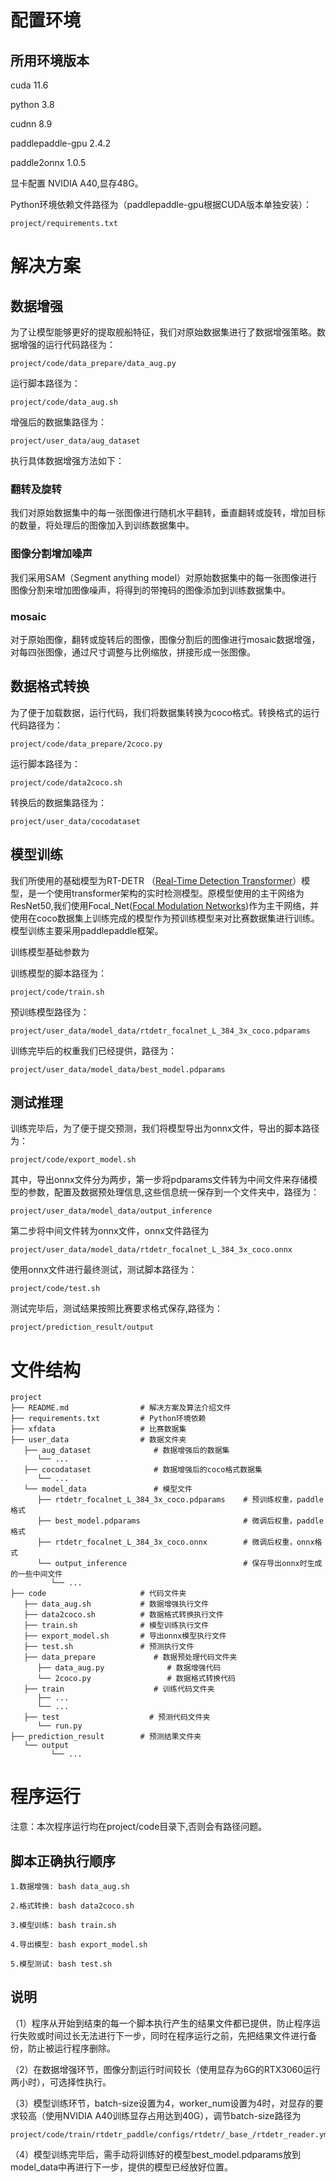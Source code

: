 # 配置环境

## 所用环境版本

cuda 11.6

python 3.8

cudnn 8.9

paddlepaddle-gpu 2.4.2

paddle2onnx 1.0.5

显卡配置 NVIDIA A40,显存48G。

Python环境依赖文件路径为（paddlepaddle-gpu根据CUDA版本单独安装）：

```
project/requirements.txt
```

# 解决方案

## 数据增强

为了让模型能够更好的提取舰船特征，我们对原始数据集进行了数据增强策略。数据增强的运行代码路径为：

```
project/code/data_prepare/data_aug.py
```

运行脚本路径为：

```
project/code/data_aug.sh
```

增强后的数据集路径为：

```
project/user_data/aug_dataset
```

执行具体数据增强方法如下：

### 翻转及旋转

我们对原始数据集中的每一张图像进行随机水平翻转，垂直翻转或旋转，增加目标的数量，将处理后的图像加入到训练数据集中。

### 图像分割增加噪声

我们采用SAM（Segment anything model）对原始数据集中的每一张图像进行图像分割来增加图像噪声，将得到的带掩码的图像添加到训练数据集中。

### mosaic

对于原始图像，翻转或旋转后的图像，图像分割后的图像进行mosaic数据增强，对每四张图像，通过尺寸调整与比例缩放，拼接形成一张图像。

## 数据格式转换

为了便于加载数据，运行代码，我们将数据集转换为coco格式。转换格式的运行代码路径为：

```
project/code/data_prepare/2coco.py
```

运行脚本路径为：

```
project/code/data2coco.sh
```

转换后的数据集路径为：

```
project/user_data/cocodataset
```

## 模型训练

我们所使用的基础模型为RT-DETR （[Real-Time Detection Transformer](https://arxiv.org/pdf/2304.08069.pdf)）模型，是一个使用transformer架构的实时检测模型。原模型使用的主干网络为ResNet50,我们使用Focal_Net([Focal Modulation Networks](https://arxiv.org/abs/2203.11926))作为主干网络，并使用在coco数据集上训练完成的模型作为预训练模型来对比赛数据集进行训练。模型训练主要采用paddlepaddle框架。

训练模型基础参数为

训练模型的脚本路径为：

```
project/code/train.sh
```

预训练模型路径为：

```
project/user_data/model_data/rtdetr_focalnet_L_384_3x_coco.pdparams
```

训练完毕后的权重我们已经提供，路径为：

```
project/user_data/model_data/best_model.pdparams
```

## 测试推理

训练完毕后，为了便于提交预测，我们将模型导出为onnx文件，导出的脚本路径为：

```
project/code/export_model.sh
```

其中，导出onnx文件分为两步，第一步将pdparams文件转为中间文件来存储模型的参数，配置及数据预处理信息,这些信息统一保存到一个文件夹中，路径为：

```
project/user_data/model_data/output_inference
```

第二步将中间文件转为onnx文件，onnx文件路径为

```
project/user_data/model_data/rtdetr_focalnet_L_384_3x_coco.onnx
```

使用onnx文件进行最终测试，测试脚本路径为：

```
project/code/test.sh
```

测试完毕后，测试结果按照比赛要求格式保存,路径为：

```
project/prediction_result/output
```

# 文件结构

```
project
├── README.md                # 解决方案及算法介绍文件
├── requirements.txt         # Python环境依赖
├── xfdata                   # 比赛数据集
├── user_data                # 数据文件夹
   ├── aug_dataset              # 数据增强后的数据集
      └── ...
   ├── cocodataset              # 数据增强后的coco格式数据集
      └── ...
   └── model_data               # 模型文件
      ├── rtdetr_focalnet_L_384_3x_coco.pdparams    # 预训练权重，paddle格式
      ├── best_model.pdparams                       # 微调后权重，paddle格式
      ├── rtdetr_focalnet_L_384_3x_coco.onnx        # 微调后权重，onnx格式
      └── output_inference                          # 保存导出onnx时生成的一些中间文件
         └── ...
├── code                     # 代码文件夹
   ├── data_aug.sh           # 数据增强执行文件
   ├── data2coco.sh          # 数据格式转换执行文件
   ├── train.sh              # 模型训练执行文件
   ├── export_model.sh       # 导出onnx模型执行文件
   ├── test.sh               # 预测执行文件
   ├── data_prepare             # 数据预处理代码文件夹
      ├── data_aug.py              # 数据增强代码
      └── 2coco.py                 # 数据格式转换代码
   ├── train                    # 训练代码文件夹
      ├── ...
      └── ...
   ├── test                    # 预测代码文件夹
      └── run.py
├── prediction_result        # 预测结果文件夹
   └── output
         └── ...
```



# 程序运行

注意：本次程序运行均在project/code目录下,否则会有路径问题。

## 脚本正确执行顺序

```
1.数据增强: bash data_aug.sh

2.格式转换: bash data2coco.sh

3.模型训练: bash train.sh

4.导出模型: bash export_model.sh

5.模型测试: bash test.sh
```

## 说明

（1）程序从开始到结束的每一个脚本执行产生的结果文件都已提供，防止程序运行失败或时间过长无法进行下一步，同时在程序运行之前，先把结果文件进行备份，防止被运行程序删除。

（2）在数据增强环节，图像分割运行时间较长（使用显存为6G的RTX3060运行两小时），可选择性执行。

（3）模型训练环节，batch-size设置为4，worker_num设置为4时，对显存的要求较高（使用NVIDIA A40训练显存占用达到40G），调节batch-size路径为

```
project/code/train/rtdetr_paddle/configs/rtdetr/_base_/rtdetr_reader.yml
```

（4）模型训练完毕后，需手动将训练好的模型best_model.pdparams放到model_data中再进行下一步，提供的模型已经放好位置。





